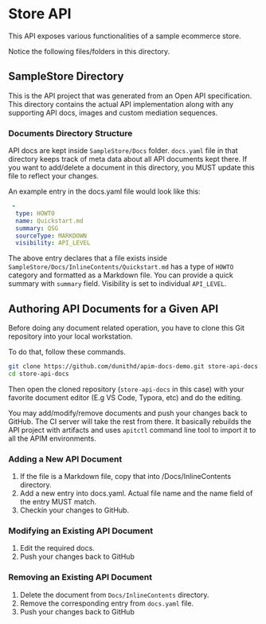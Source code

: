 # Store API

This API exposes various functionalities of a sample ecommerce store.

Notice the following files/folders in this directory.

## SampleStore Directory ##
This is the API project that was generated from an Open API specification. This directory contains the actual API implementation along with any supporting API docs, images and custom mediation sequences.

### Documents Directory Structure
API docs are kept inside `SampleStore/Docs` folder. `docs.yaml` file in that directory keeps track of meta data about all API documents kept there. If you want to add/delete a document in this directory, you MUST update this file to reflect your changes.

An example entry in the docs.yaml file would look like this:
```yaml
 -
  type: HOWTO
  name: Quickstart.md
  summary: QSG
  sourceType: MARKDOWN
  visibility: API_LEVEL
  ```

The above entry declares that a file exists inside `SampleStore/Docs/InlineContents/Quickstart.md` has a type of `HOWTO` category and formatted as a Markdown file. You can provide a quick summary with `summary` field. Visibility is set to individual `API_LEVEL`.

## Authoring API Documents for a Given API

Before doing any document related operation, you have to clone this Git repository into your local workstation.

To do that, follow these commands.
```bash
git clone https://github.com/dunithd/apim-docs-demo.git store-api-docs
cd store-api-docs
```

Then open the cloned repository (`store-api-docs` in this case) with your favorite document editor (E.g VS Code, Typora, etc) and do the editing.

You may add/modify/remove documents and push your changes back to GitHub. The CI server will take the rest from there. It basically rebuilds the API project with artifacts and uses `apitctl` command line tool to import it to all the APIM environments.

### Adding a New API Document ###
1. If the file is a Markdown file, copy that into /Docs/InlineContents directory.
2. Add a new entry into docs.yaml. Actual file name and the name field of the entry MUST match.
3. Checkin your changes to GitHub.

### Modifying an Existing API Document 
1. Edit the required docs.
2. Push your changes back to GitHub

### Removing an Existing API Document 
1. Delete the document from `Docs/InlineContents` directory.
2. Remove the corresponding entry from `docs.yaml` file.
2. Push your changes back to GitHub
